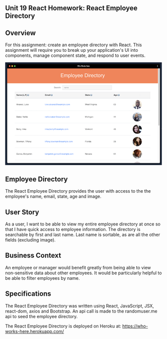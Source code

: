 ## Unit 19 React Homework: React Employee Directory

## Overview
For this assignment: create an employee directory with React. This assignment will require you to break up your application's UI into components, manage component state, and respond to user events.

<img width="1000" alt="employee directory" src="https://github.com/ngalter/reactemployee/blob/master/directory.png">

## Employee Directory 
The React Employee Directory provides the user with access to the the employee's name, email, state, age and image.

## User Story
As a user, I want to be able to view my entire employee directory at once so that I have quick access to employee information. The directory is searchable by first and last name.  Last name is sortable, as are all the other fields (excluding image).

## Business Context
An employee or manager would benefit greatly from being able to view non-sensitive data about other employees. It would be particularly helpful to be able to filter employees by name.

## Specifications
The React Employee Directory was written using React, JavaScript, JSX, react-dom, axios and Bootstrap.  An api call is made to the randomuser.me api to seed the employee directory.

The React Employee Directory is deployed on Heroku at: https://who-works-here.herokuapp.com/


